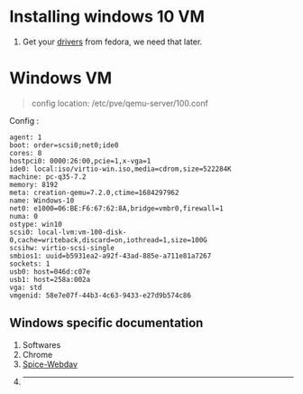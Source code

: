 # Installing windows 10 VM

1. Get your [drivers](https://fedorapeople.org/groups/virt/virtio-win/direct-downloads/latest-virtio/virtio-win.iso) from fedora, we need that later.

# Windows VM

> config location: /etc/pve/qemu-server/100.conf

Config :

```
agent: 1
boot: order=scsi0;net0;ide0
cores: 8
hostpci0: 0000:26:00,pcie=1,x-vga=1
ide0: local:iso/virtio-win.iso,media=cdrom,size=522284K
machine: pc-q35-7.2
memory: 8192
meta: creation-qemu=7.2.0,ctime=1684297962
name: Windows-10
net0: e1000=06:BE:F6:67:62:8A,bridge=vmbr0,firewall=1
numa: 0
ostype: win10
scsi0: local-lvm:vm-100-disk-0,cache=writeback,discard=on,iothread=1,size=100G
scsihw: virtio-scsi-single
smbios1: uuid=b5931ea2-a92f-43ad-885e-a711e81a7267
sockets: 1
usb0: host=046d:c07e
usb1: host=258a:002a
vga: std
vmgenid: 58e7e07f-44b3-4c63-9433-e27d9b574c86
```


## Windows specific documentation

1. Softwares
  1. Chrome
  2. [Spice-Webdav](https://www.spice-space.org/download/windows/spice-webdavd/)
2. ---  

